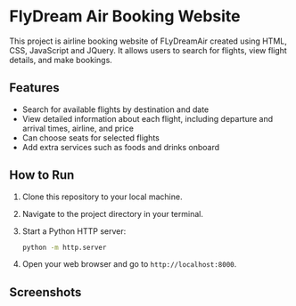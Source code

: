 # FlyDream Air Booking Website

This project is airline booking website of FLyDreamAir created using HTML, CSS, JavaScript and JQuery. It allows users to search for flights, view flight details, and make bookings.

## Features

- Search for available flights by destination and date
- View detailed information about each flight, including departure and arrival times, airline, and price
- Can choose seats for selected flights
- Add extra services such as foods and drinks onboard

## How to Run

1. Clone this repository to your local machine.
2. Navigate to the project directory in your terminal.
3. Start a Python HTTP server:

    ```bash
    python -m http.server
    ```

4. Open your web browser and go to `http://localhost:8000`.

## Screenshots


